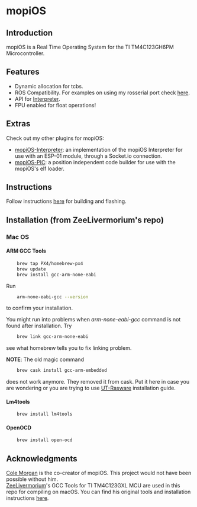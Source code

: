 # mopiOS

## Introduction
mopiOS is a Real Time Operating System for the TI TM4C123GH6PM Microcontroller.

## Features
- Dynamic allocation for tcbs.
- ROS Compatibility. For examples on using my rosserial port check [here](proj/lib/ROSSERIAL).
- API for [Interpreter](proj/lib/INTERPRETER).
- FPU enabled for float operations!

## Extras
Check out my other plugins for mopiOS:
- [mopiOS-Interpreter](https://github.com/jp-pino/mopiOS-PIC): an implementation of the mopiOS Interpreter for use with an ESP-01 module, through a Socket.io connection.
- [mopiOS-PIC](https://github.com/jp-pino/mopiOS-PIC): a position independent code builder for use with the mopiOS's elf loader.

## Instructions
Follow instructions [here](proj) for building and flashing.

## Installation (from ZeeLivermorium's repo)
### Mac OS
#### ARM GCC Tools
```bash
    brew tap PX4/homebrew-px4
    brew update
    brew install gcc-arm-none-eabi
```

Run
```bash
    arm-none-eabi-gcc --version
```
to confirm your installation.

You might run into problems when *arm-none-eabi-gcc* command is not found after installation. Try
```bash
    brew link gcc-arm-none-eabi
```
see what homebrew tells you to fix linking problem.

**NOTE**: The old magic command
```bash
    brew cask install gcc-arm-embedded
```
does not work anymore. They removed it from cask. Put it here in case you are wondering or you are trying to use [UT-Rasware](https://github.com/ut-ras/Rasware) installation guide.

#### Lm4tools
```bash
    brew install lm4tools
```
#### OpenOCD
```bash
    brew install open-ocd
```

## Acknowledgments
[Cole Morgan](https://github.com/coleamorgan) is the co-creator of mopiOS. This project would not have been possible without him.  
[ZeeLivermorium](https://github.com/ZeeLivermorium)'s GCC Tools for TI TM4C123GXL MCU are used in this repo for compiling on macOS. You can find his original tools and installation instructions [here](https://github.com/ZeeLivermorium/zEEware).
